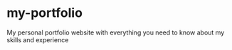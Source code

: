 # my-portfolio
My personal portfolio website with everything you need to know about my skills and experience
